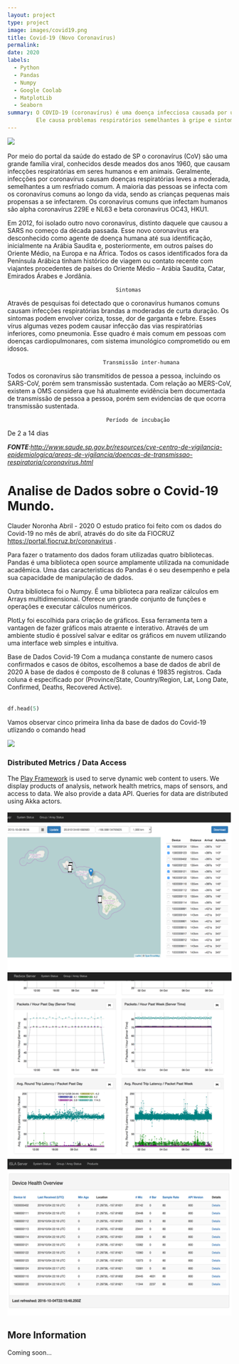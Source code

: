 ```yaml
---
layout: project
type: project
image: images/covid19.png
title: Covid-19 (Novo Coronavírus)
permalink: 
date: 2020
labels:
  - Python
  - Pandas
  - Numpy
  - Google Coolab
  - MatplotLib
  - Seaborn
summary: O COVID-19 (coronavírus) é uma doença infecciosa causada por um novo vírus.
         Ele causa problemas respiratórios semelhantes à gripe e sintomas como tosse, febre e, em casos mais graves, dificuldade para respirar. 
---
```




<img class="ui image" src="{{ site.baseurl }}/images/covid19.jpg">



  

Por meio do portal da saúde do estado de SP o coronavírus (CoV) são uma grande família viral, conhecidos desde meados dos anos 1960, que causam infecções respiratórias em seres humanos e em animais. Geralmente, infecções por coronavírus causam doenças respiratórias leves a moderada, semelhantes a um resfriado comum. A maioria das pessoas se infecta com os coronavírus comuns ao longo da vida, sendo as crianças pequenas mais propensas a se infectarem. Os coronavírus comuns que infectam humanos são alpha coronavírus 229E e NL63 e beta coronavírus OC43, HKU1.

Em 2012, foi isolado outro novo coronavírus, distinto daquele que causou a SARS no começo da década passada. Esse novo coronavírus era desconhecido como agente de doença humana até sua identificação, inicialmente na Arábia Saudita e, posteriormente, em outros países do Oriente Médio, na Europa e na África. Todos os casos identificados fora da Península Arábica tinham histórico de viagem ou contato recente com viajantes procedentes de países do Oriente Médio – Arábia Saudita, Catar, Emirados Árabes e Jordânia.

                                      Sintomas

Através de pesquisas foi detectado que o  coronavírus humanos comuns causam infecções respiratórias brandas a moderadas de curta duração. Os sintomas podem envolver coriza, tosse, dor de garganta e febre. Esses vírus algumas vezes podem causar infecção das vias respiratórias inferiores, como pneumonia. Esse quadro é mais comum em pessoas com doenças cardiopulmonares, com sistema imunológico comprometido ou em idosos.

                                  Transmissão inter-humana
 
Todos os coronavírus são transmitidos de pessoa a pessoa, incluindo os SARS-CoV, porém sem transmissão sustentada. Com relação ao MERS-CoV, existem a OMS considera que há atualmente evidência bem documentada de transmissão de pessoa a pessoa, porém sem evidencias de que ocorra transmissão sustentada.


                                   Período de incubação

De 2 a 14 dias

_**FONTE**:http://www.saude.sp.gov.br/resources/cve-centro-de-vigilancia-epidemiologica/areas-de-vigilancia/doencas-de-transmissao-respiratoria/coronavirus.html_




# Analise de Dados sobre o Covid-19 Mundo.
Clauder Noronha Abril - 2020
O estudo pratico foi feito com os dados do Covid-19 no mês de abril, através do do site da FIOCRUZ https://portal.fiocruz.br/coronavirus .


Para fazer o tratamento dos dados foram utilizadas quatro bibliotecas. Pandas é uma biblioteca open source amplamente utilizada na comunidade acadêmica. Uma das caracteristicas do Pandas é o seu desempenho e pela sua capacidade de manipulação de dados.

Outra biblioteca foi o Numpy. É uma biblioteca para realizar cálculos em Arrays multidimensionai. Oferece um grande conjunto de funções e operações e executar cálculos numéricos.

PlotLy foi escolhida para criação de gráficos. Essa ferramenta tem a vantagen de fazer gráficos mais atraente e interativo. Através de um ambiente studio é possível salvar e editar os gráficos em nuvem utilizando uma interface web simples e intuitiva.

Base de Dados Covid-19
Com a mudança constante de numero casos confirmados e casos de óbitos, escolhemos a base de dados de abril de 2020 A base de dados é composto de 8 colunas é 19835 registros. Cada coluna é especificado por (Province/State, Country/Region, Lat, Long Date, Confirmed, Deaths, Recovered Active).

```python

df.head(5)
```
Vamos observar cinco primeira linha da base de dados do Covid-19 utlizando o comando head

<img class="ui image" src="{{ site.baseurl }}/images/head.jpg">





### Distributed Metrics / Data Access
The [Play Framework](https://www.playframework.com/) is used to serve dynamic web content to users. We display products 
of analysis, network health metrics, maps of sensors, and access to data. We also provide a data API. Queries for data 
are distributed using Akka actors.

<img src="../images/lokahi-map.png" class="ui large image">

<img src="../images/lokahi-stats.png" class="ui large image">

<img src="../images/lokahi-list.png" class="ui large image">

## More Information

Coming soon...
